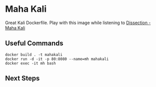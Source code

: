 # Maha Kali
Great Kali Dockerfile. Play with this image while listening to [Dissection - Maha Kali](https://www.youtube.com/watch?v=0_BLuTUXA_M)

## Useful Commands
```
docker build . -t mahakali
docker run -d -it -p 80:8080 --name=mh mahakali
docker exec -it mh bash
```

## Next Steps
